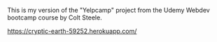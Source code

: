 This is my version of the "Yelpcamp" project from the Udemy Webdev bootcamp course by Colt Steele.

https://cryptic-earth-59252.herokuapp.com/
